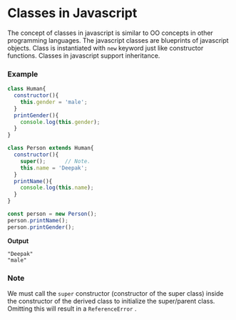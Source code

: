 # Classes in Javascript
The concept of classes in javascript is similar to OO concepts in other programming languages. 
The javascript classes are blueprints of javascript objects.
Class is instantiated with `new` keyword just like constructor functions.
Classes in javascript support inheritance.

### Example
```javascript
class Human{
  constructor(){
    this.gender = 'male';
  }
  printGender(){
    console.log(this.gender);
  }
}

class Person extends Human{
  constructor(){
    super();      // Note.
    this.name = 'Deepak';
  }
  printName(){
    console.log(this.name);
  }
}

const person = new Person();
person.printName();
person.printGender();

```
**Output**
```
"Deepak"
"male"
```
### Note
We must call the `super` constructor (constructor of the super class) inside the
constructor of the derived class to initialize the super/parent class. Omitting this will
result in a `ReferenceError` .

